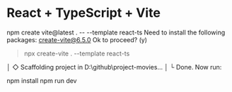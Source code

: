 # React + TypeScript + Vite

npm create vite@latest . -- --template react-ts
Need to install the following packages:
create-vite@6.5.0
Ok to proceed? (y)


> npx
> create-vite . --template react-ts

│
◇  Scaffolding project in D:\github\project-movies...
│
└  Done. Now run:

  npm install
  npm run dev
